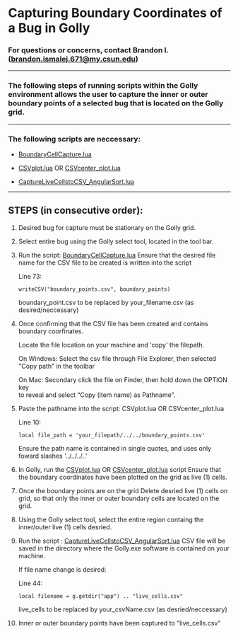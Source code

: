 # Capturing Boundary Coordinates of a Bug in Golly 

### For questions or concerns, contact Brandon I. (brandon.ismalej.671@my.csun.edu)
-----------------------------------------------------------------------------------------------
### The following steps of running scripts within the Golly environment allows the user to capture the inner or outer boundary points of a selected bug that is located on the Golly grid.
-----------------------------------------------------------------------------------------------

### The following scripts are neccessary:

* [BoundaryCellCapture.lua](BoundaryCellCapture.lua)

* [CSVplot.lua](CSVplot.lua) OR [CSVcenter_plot.lua](CSVcenter_plot.lua)

* [CaptureLiveCellstoCSV_AngularSort.lua](CaptureLiveCellstoCSV_AngularSort.lua)

-----------------------------------------------------------------------------------------------

## STEPS (in consecutive order):

1. Desired bug for capture must be stationary on the Golly grid. 

2. Select entire bug using the Golly select tool, located in the tool bar.

3. Run the script: [BoundaryCellCapture.lua](BoundaryCellCapture.lua)
   Ensure that the desired file name for the CSV file to be created is written into the script

   
   Line 73:
   ``` 
   writeCSV("boundary_points.csv", boundary_points)
   ```

   boundary_point.csv to be replaced by your_filename.csv (as desired/neccessary)


4. Once confirming that the CSV file has been created and contains boundary
   coorfinates.

   Locate the file location on your machine and 'copy' the filepath.

   On Windows: Select the csv file through File Explorer, then selected "Copy path" in the toolbar

   On Mac: Secondary click the file on Finder, then hold down the OPTION key\
   to reveal and select “Copy (item name) as Pathname”.

5. Paste the pathname into the script: CSVplot.lua OR CSVcenter_plot.lua

   Line 10:
   ```
   local file_path = 'your_filepath/../../boundary_points.csv'
   ```
   Ensure the path name is contained in single quotes, and uses only foward slashes
   '../../../..'

6. In Golly, run the [CSVplot.lua](CSVplot.lua) OR [CSVcenter_plot.lua](CSVcenter_plot.lua) script
   Ensure that the boundary coordinates have been plotted on the grid as live (1) cells.

7. Once the boundary points are on the grid
   Delete desried live (1) cells on grid, so that only the inner or outer boundary cells are located on the grid. 

8. Using the Golly select tool, select the entire region containg the inner/outer 
   live (1) cells desried. 

9. Run the script : [CaptureLiveCellstoCSV_AngularSort.lua](CaptureLiveCellstoCSV_AngularSort.lua)
   CSV file will be saved in the directory where the Golly.exe software is contained on your machine.
   
   If file name change is desired:

   Line 44: 
   ```
   local filename = g.getdir("app") .. "live_cells.csv"
   ```

   live_cells to be replaced by your_csvName.csv (as desried/neccessary)

10. Inner or outer boundary points have been captured to "live_cells.csv"

